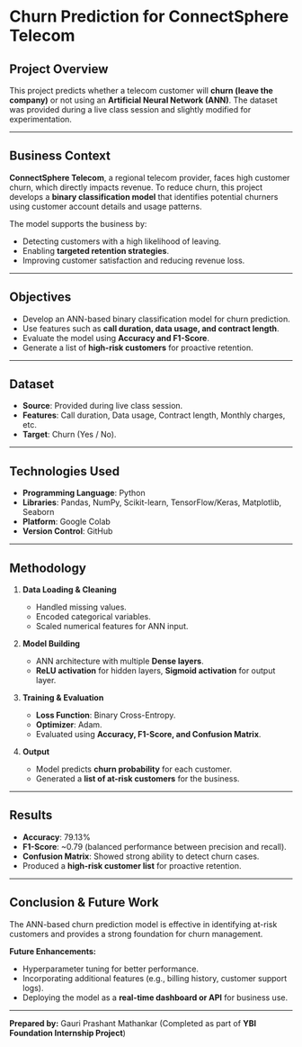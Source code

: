 

# Churn Prediction for ConnectSphere Telecom

## Project Overview

This project predicts whether a telecom customer will **churn (leave the company)** or not using an **Artificial Neural Network (ANN)**.
The dataset was provided during a live class session and slightly modified for experimentation.

---

## Business Context

**ConnectSphere Telecom**, a regional telecom provider, faces high customer churn, which directly impacts revenue.
To reduce churn, this project develops a **binary classification model** that identifies potential churners using customer account details and usage patterns.

The model supports the business by:

* Detecting customers with a high likelihood of leaving.
* Enabling **targeted retention strategies**.
* Improving customer satisfaction and reducing revenue loss.

---

## Objectives

* Develop an ANN-based binary classification model for churn prediction.
* Use features such as **call duration, data usage, and contract length**.
* Evaluate the model using **Accuracy and F1-Score**.
* Generate a list of **high-risk customers** for proactive retention.

---

## Dataset

* **Source**: Provided during live class session.
* **Features**: Call duration, Data usage, Contract length, Monthly charges, etc.
* **Target**: Churn (Yes / No).

---

## Technologies Used

* **Programming Language**: Python
* **Libraries**: Pandas, NumPy, Scikit-learn, TensorFlow/Keras, Matplotlib, Seaborn
* **Platform**: Google Colab
* **Version Control**: GitHub

---

## Methodology

1. **Data Loading & Cleaning**

   * Handled missing values.
   * Encoded categorical variables.
   * Scaled numerical features for ANN input.

2. **Model Building**

   * ANN architecture with multiple **Dense layers**.
   * **ReLU activation** for hidden layers, **Sigmoid activation** for output layer.

3. **Training & Evaluation**

   * **Loss Function**: Binary Cross-Entropy.
   * **Optimizer**: Adam.
   * Evaluated using **Accuracy, F1-Score, and Confusion Matrix**.

4. **Output**

   * Model predicts **churn probability** for each customer.
   * Generated a **list of at-risk customers** for the business.

---

## Results

* **Accuracy**: 79.13%
* **F1-Score**: \~0.79 (balanced performance between precision and recall).
* **Confusion Matrix**: Showed strong ability to detect churn cases.
* Produced a **high-risk customer list** for proactive retention.

---

## Conclusion & Future Work

The ANN-based churn prediction model is effective in identifying at-risk customers and provides a strong foundation for churn management.

**Future Enhancements:**

* Hyperparameter tuning for better performance.
* Incorporating additional features (e.g., billing history, customer support logs).
* Deploying the model as a **real-time dashboard or API** for business use.

---

**Prepared by:**
Gauri Prashant Mathankar
(Completed as part of **YBI Foundation Internship Project**)


